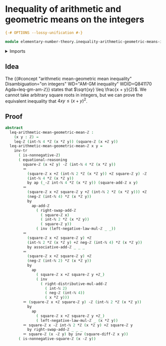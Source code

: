 # Inequality of arithmetic and geometric means on the integers

```agda
{-# OPTIONS --lossy-unification #-}

module elementary-number-theory.inequality-arithmetic-geometric-means-integers where
```

<details><summary>Imports</summary>

```agda
open import elementary-number-theory.addition-integers
open import elementary-number-theory.difference-integers
open import elementary-number-theory.inequality-integers
open import elementary-number-theory.integers
open import elementary-number-theory.multiplication-integers
open import elementary-number-theory.nonnegative-integers
open import elementary-number-theory.squares-integers

open import foundation.action-on-identifications-functions
open import foundation.identity-types
open import foundation.transport-along-identifications
```

</details>

## Idea

The
{{#concept "arithmetic mean-geometric mean inequality" Disambiguation="on integers" WD="AM-GM inequality" WDID=Q841170 Agda=leq-gm-am-ℤ}}
states that $\sqrt{xy} \leq \frac{x + y}{2}$. We cannot take arbitrary square
roots in integers, but we can prove the equivalent inequality that
$4xy \leq (x + y)^2$.

## Proof

```agda
abstract
  leq-arithmetic-mean-geometric-mean-ℤ :
    (x y : ℤ) →
    leq-ℤ (int-ℕ 4 *ℤ (x *ℤ y)) (square-ℤ (x +ℤ y))
  leq-arithmetic-mean-geometric-mean-ℤ x y =
    inv-tr
      ( is-nonnegative-ℤ)
      ( equational-reasoning
        square-ℤ (x +ℤ y) -ℤ (int-ℕ 4 *ℤ (x *ℤ y))
        ＝
          (square-ℤ x +ℤ (int-ℕ 2 *ℤ (x *ℤ y)) +ℤ square-ℤ y) -ℤ
          (int-ℕ 4 *ℤ (x *ℤ y))
          by ap (_-ℤ int-ℕ 4 *ℤ (x *ℤ y)) (square-add-ℤ x y)
        ＝
          (square-ℤ x +ℤ square-ℤ y +ℤ (int-ℕ 2 *ℤ (x *ℤ y))) +ℤ
          (neg-ℤ (int-ℕ 4) *ℤ (x *ℤ y))
          by
            ap-add-ℤ
              ( right-swap-add-ℤ
                ( square-ℤ x)
                ( int-ℕ 2 *ℤ (x *ℤ y))
                ( square-ℤ y))
              ( inv (left-negative-law-mul-ℤ _ _))
        ＝
          (square-ℤ x +ℤ square-ℤ y) +ℤ
          (int-ℕ 2 *ℤ (x *ℤ y) +ℤ neg-ℤ (int-ℕ 4) *ℤ (x *ℤ y))
          by associative-add-ℤ _ _ _
        ＝
          (square-ℤ x +ℤ square-ℤ y) +ℤ
          (neg-ℤ (int-ℕ 2) *ℤ (x *ℤ y))
          by
            ap
              ( square-ℤ x +ℤ square-ℤ y +ℤ_)
              ( inv
                ( right-distributive-mul-add-ℤ
                  ( int-ℕ 2)
                  ( neg-ℤ (int-ℕ 4))
                  ( x *ℤ y)))
        ＝ (square-ℤ x +ℤ square-ℤ y) -ℤ (int-ℕ 2 *ℤ (x *ℤ y))
          by
            ap
              ( square-ℤ x +ℤ square-ℤ y +ℤ_)
              ( left-negative-law-mul-ℤ _ (x *ℤ y))
        ＝ square-ℤ x -ℤ int-ℕ 2 *ℤ (x *ℤ y) +ℤ square-ℤ y
          by right-swap-add-ℤ _ _ _
        ＝ square-ℤ (x -ℤ y) by inv (square-diff-ℤ x y))
      ( is-nonnegative-square-ℤ (x -ℤ y))
```
